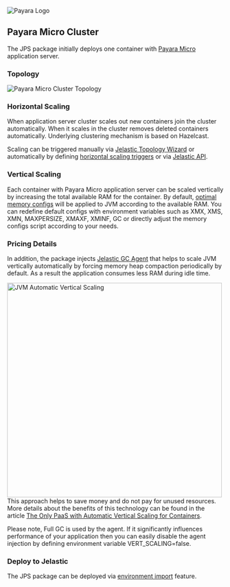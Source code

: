 ![Payara Logo](http://cdn2.hubspot.net/hub/334594/hubfs/Payara_Blog_Images/payara_logo_edited.jpg?t=1464882446136&width=150) 
## Payara Micro Cluster

The JPS package initially deploys one container with [Payara Micro](http://blog.payara.fish/introducing-payara-micro) application server. 
### Topology 

![Payara Micro Cluster Topology](https://docs.google.com/drawings/d/1wmuodzkGoiWnHw_4LT-MZ07mRRyDOhoOlykSxQ5dIBk/pub?w=400&h=82)

### Horizontal Scaling 

When application server cluster scales out new containers join the cluster automatically. When it scales in the cluster removes deleted containers automatically. Underlying clustering mechanism is based on Hazelcast.        

Scaling can be triggered manually via [Jelastic Topology Wizard](https://docs.jelastic.com/multi-nodes#app) or automatically by defining [horizontal scaling triggers](https://docs.jelastic.com/automatic-horizontal-scaling#set-up) or via [Jelastic API](https://docs.jelastic.com/api/).

### Vertical Scaling 

Each container with Payara Micro application server can be scaled vertically by increasing the total available RAM for the container. By default, [optimal memory configs](bin/memoryConfig.sh) will be applied to JVM according to the available RAM. You can redefine default configs with environment variables such as XMX, XMS, XMN, MAXPERSIZE, XMAXF, XMINF, GC or directly adjust the memory configs script according to your needs.

### Pricing Details

In addition, the package injects [Jelastic GC Agent](lib/jelastic-gc-agent.jar) that helps to scale JVM vertically automatically by forcing memory heap compaction periodically by default. As a result the application consumes less RAM during idle time. 

<img src="https://drive.google.com/uc?export=view&id=0BwJfg6h8bVzUVDNyWkh1aTZ3OGM" alt="JVM Automatic Vertical Scaling" align="left" width="500" >

This approach helps to save money and do not pay for unused resources. More details about the benefits of this technology can be found in the article [The Only PaaS with Automatic Vertical Scaling for Containers](http://blog.jelastic.com/2014/12/11/paas-automatic-vertical-scaling/).  


Please note, Full GC is used by the agent. If it significantly influences performance of your application then you can easily disable the agent injection by defining environment variable VERT_SCALING=false.

### Deploy to Jelastic

The JPS package can be deployed via [environment import](https://docs.jelastic.com/environment-export-import#import) feature.

